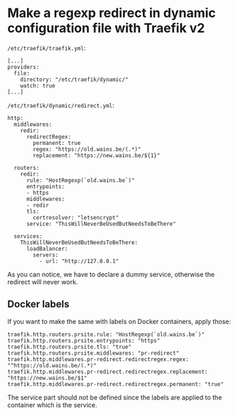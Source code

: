 # Make a regexp redirect in dynamic configuration file with Traefik v2

`/etc/traefik/traefik.yml`:

```
[...]
providers:
  file:
    directory: "/etc/traefik/dynamic/"
    watch: true
[...]
```

`/etc/traefik/dynamic/redirect.yml`:

```
http:
  middlewares:
    redir:
      redirectRegex:
        permanent: true
        regex: "https://old.wains.be/(.*)"
        replacement: "https://new.wains.be/${1}"

  routers:
    redir:
      rule: "HostRegexp(`old.wains.be`)"
      entrypoints:
      - https
      middlewares: 
      - redir
      tls:
        certresolver: "letsencrypt"
      service: "ThisWillNeverBeUsedButNeedsToBeThere"

  services:
    ThisWillNeverBeUsedButNeedsToBeThere:
      loadBalancer:
        servers:
          - url: "http://127.0.0.1"
```

As you can notice, we have to declare a dummy service, otherwise the redirect will never work.

## Docker labels

If you want to make the same with labels on Docker containers, apply those:

```
traefik.http.routers.prsite.rule: "HostRegexp(`old.wains.be`)"
traefik.http.routers.prsite.entrypoints: "https"
traefik.http.routers.prsite.tls: "true"
traefik.http.routers.prsite.middlewares: "pr-redirect"
traefik.http.middlewares.pr-redirect.redirectregex.regex: "^https://old.wains.be/(.*)"
traefik.http.middlewares.pr-redirect.redirectregex.replacement: "https://new.wains.be/$1"
traefik.http.middlewares.pr-redirect.redirectregex.permanent: "true" 
```

The service part should not be defined since the labels are applied to the container which is the service.